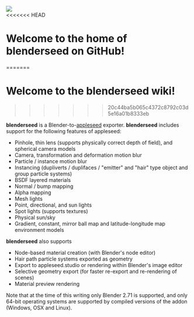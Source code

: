 ![](https://dl.dropboxusercontent.com/u/28450367/blenderseed_screens/blenderseed.png)  
<<<<<<< HEAD
# Welcome to the home of **blenderseed** on GitHub!  
=======
# Welcome to the **blenderseed** wiki!  
>>>>>>> 20c44ba5b065c4372c8792c03d5e16a01b8333eb

**blenderseed** is a Blender-to-[appleseed](http://appleseedhq.net) exporter.  **blenderseed** includes support for the following features of appleseed:  
* Pinhole, thin lens (supports physically correct depth of field), and spherical camera models
* Camera, transformation and deformation motion blur
* Particle / instance motion blur
* Instancing (dupliverts / duplifaces / "emitter" and "hair" type object and group particle systems)
* BSDF layered materials
* Normal / bump mapping
* Alpha mapping
* Mesh lights
* Point, directional, and sun lights
* Spot lights (supports textures)
* Physical sun/sky
* Gradient, constant, mirror ball map and latitude-longitude map environment models

**blenderseed** also supports 
* Node-based material creation (with Blender's node editor)
* Hair path particle systems exported as geometry
* Export to appleseed.studio or rendering within Blender's image editor
* Selective geometry export (for faster re-export and re-rendering of scenes)
* Material preview rendering

Note that at the time of this writing only Blender 2.71 is supported, and only 64-bit operating systems are supported by compiled versions of the addon (Windows, OSX and Linux).  

